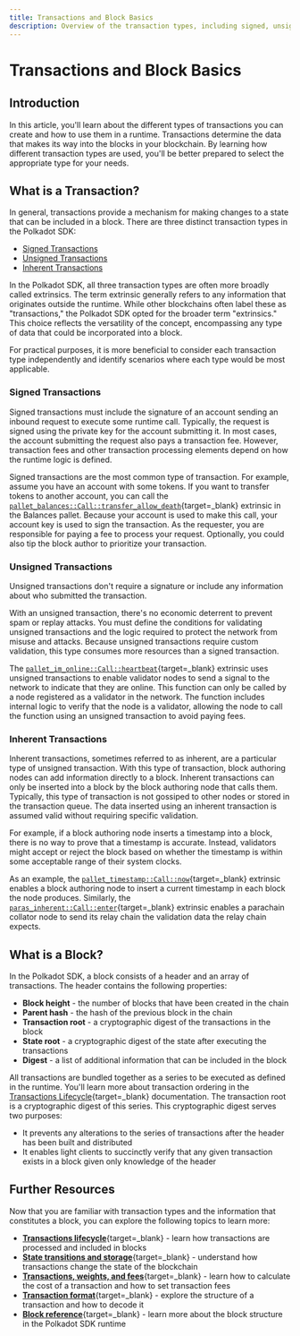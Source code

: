 ```yaml
---
title: Transactions and Block Basics
description: Overview of the transaction types, including signed, unsigned, and inherent transactions, and block basics in Polkadot SDK-Based chains.
---
```


# Transactions and Block Basics

## Introduction

In this article, you'll learn about the different types of transactions you can create and how to use them in a runtime. Transactions determine the data that makes its way into the blocks in your blockchain. By learning how different transaction types are used, you'll be better prepared to select the appropriate type for your needs.

## What is a Transaction?

In general, transactions provide a mechanism for making changes to a state that can be included in a block. There are three distinct transaction types in the Polkadot SDK:

- [Signed Transactions](#signed-transactions)
- [Unsigned Transactions](#unsigned-transactions)
- [Inherent Transactions](#inherent-transactions)

In the Polkadot SDK, all three transaction types are often more broadly called extrinsics. The term extrinsic generally refers to any information that originates outside the runtime. While other blockchains often label these as "transactions," the Polkadot SDK opted for the broader term "extrinsics." This choice reflects the versatility of the concept, encompassing any type of data that could be incorporated into a block.

For practical purposes, it is more beneficial to consider each transaction type independently and identify scenarios where each type would be most applicable.

### Signed Transactions

Signed transactions must include the signature of an account sending an inbound request to execute some runtime call. Typically, the request is signed using the private key for the account submitting it. In most cases, the account submitting the request also pays a transaction fee. However, transaction fees and other transaction processing elements depend on how the runtime logic is defined.

Signed transactions are the most common type of transaction. For example, assume you have an account with some tokens. If you want to transfer tokens to another account, you can call the [`pallet_balances::Call::transfer_allow_death`](https://paritytech.github.io/polkadot-sdk/master/pallet_balances/pallet/struct.Pallet.html#method.transfer_allow_death){target=\_blank} extrinsic in the Balances pallet. Because your account is used to make this call, your account key is used to sign the transaction. As the requester, you are responsible for paying a fee to process your request. Optionally, you could also tip the block author to prioritize your transaction.

### Unsigned Transactions

Unsigned transactions don't require a signature or include any information about who submitted the transaction.

With an unsigned transaction, there's no economic deterrent to prevent spam or replay attacks. You must define the conditions for validating unsigned transactions and the logic required to protect the network from misuse and attacks. Because unsigned transactions require custom validation, this type consumes more resources than a signed transaction.

The [`pallet_im_online::Call::heartbeat`](https://paritytech.github.io/polkadot-sdk/master/pallet_im_online/pallet/struct.Pallet.html#method.heartbeat){target=\_blank} extrinsic uses unsigned transactions to enable validator nodes to send a signal to the network to indicate that they are online. This function can only be called by a node registered as a validator in the network. The function includes internal logic to verify that the node is a validator, allowing the node to call the function using an unsigned transaction to avoid paying fees.

### Inherent Transactions

Inherent transactions, sometimes referred to as inherent, are a particular type of unsigned transaction. With this type of transaction, block authoring nodes can add information directly to a block. Inherent transactions can only be inserted into a block by the block authoring node that calls them. Typically, this type of transaction is not gossiped to other nodes or stored in the transaction queue. The data inserted using an inherent transaction is assumed valid without requiring specific validation.

For example, if a block authoring node inserts a timestamp into a block, there is no way to prove that a timestamp is accurate. Instead, validators might accept or reject the block based on whether the timestamp is within some acceptable range of their system clocks.

As an example, the [`pallet_timestamp::Call::now`](https://paritytech.github.io/polkadot-sdk/master/pallet_timestamp/pallet/struct.Pallet.html#method.now-1){target=\_blank} extrinsic enables a block authoring node to insert a current timestamp in each block the node produces. Similarly, the [`paras_inherent::Call::enter`](https://paritytech.github.io/polkadot-sdk/master/polkadot_runtime_parachains/paras_inherent/pallet/struct.Pallet.html#method.enter){target=\_blank} extrinsic enables a parachain collator node to send its relay chain the validation data the relay chain expects.

## What is a Block?

In the Polkadot SDK, a block consists of a header and an array of transactions. The header contains the following properties:

- **Block height** - the number of blocks that have been created in the chain
- **Parent hash** - the hash of the previous block in the chain
- **Transaction root** - a cryptographic digest of the transactions in the block
- **State root** - a cryptographic digest of the state after executing the transactions
- **Digest** - a list of additional information that can be included in the block

All transactions are bundled together as a series to be executed as defined in the runtime. You'll learn more about transaction ordering in the [Transactions Lifecycle](/polkadot-protocol/protocol-components/transactions/transactions-lifecycle/){target=\_blank} documentation. The transaction root is a cryptographic digest of this series. This cryptographic digest serves two purposes:

- It prevents any alterations to the series of transactions after the header has been built and distributed
- It enables light clients to succinctly verify that any given transaction exists in a block given only knowledge of the header

## Further Resources

Now that you are familiar with transaction types and the information that constitutes a block, you can explore the following topics to learn more:

- [**Transactions lifecycle**](/polkadot-protocol/protocol-components/transactions/transactions-lifecycle/){target=\_blank} - learn how transactions are processed and included in blocks
- [**State transitions and storage**](TODO:update-path){target=\_blank} - understand how transactions change the state of the blockchain
- [**Transactions, weights, and fees**](TODO:update-path){target=\_blank} - learn how to calculate the cost of a transaction and how to set transaction fees
- [**Transaction format**](TODO:update-path){target=\_blank} - explore the structure of a transaction and how to decode it
- [**Block reference**](https://paritytech.github.io/polkadot-sdk/master/sp_runtime/traits/trait.Block.html){target=\_blank} - learn more about the block structure in the Polkadot SDK runtime
